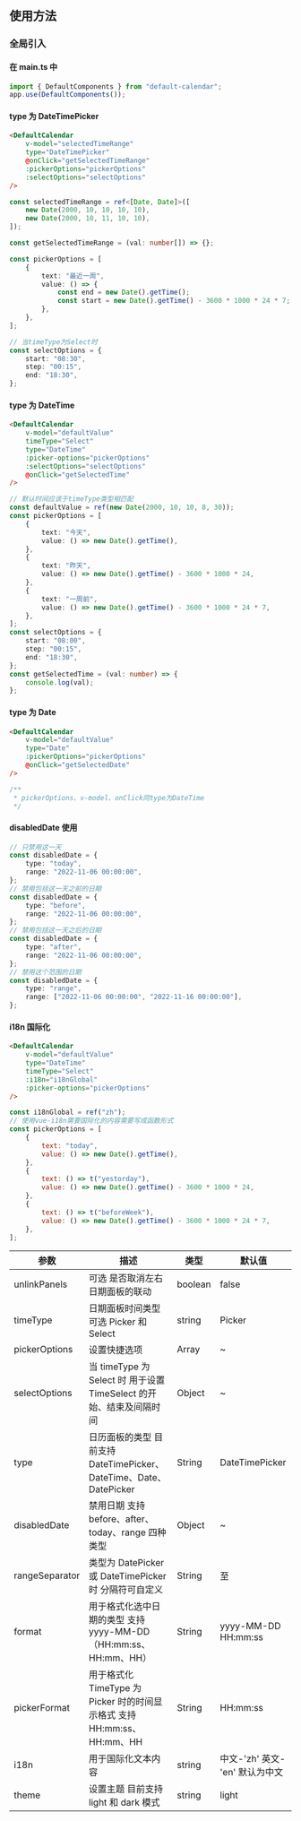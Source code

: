 ## 使用方法

### 全局引入

#### 在 main.ts 中

```typescript
import { DefaultComponents } from "default-calendar";
app.use(DefaultComponents());
```

#### type 为 DateTimePicker

```html
<DefaultCalendar
	v-model="selectedTimeRange"
	type="DateTimePicker"
	@onClick="getSelectedTimeRange"
	:pickerOptions="pickerOptions"
	:selectOptions="selectOptions"
/>
```

```typescript
const selectedTimeRange = ref<[Date, Date]>([
	new Date(2000, 10, 10, 10, 10),
	new Date(2000, 10, 11, 10, 10),
]);

const getSelectedTimeRange = (val: number[]) => {};

const pickerOptions = [
	{
		text: "最近一周",
		value: () => {
			const end = new Date().getTime();
			const start = new Date().getTime() - 3600 * 1000 * 24 * 7;
		},
	},
];

// 当timeType为Select时
const selectOptions = {
	start: "08:30",
	step: "00:15",
	end: "18:30",
};
```

#### type 为 DateTime

```html
<DefaultCalendar
	v-model="defaultValue"
	timeType="Select"
	type="DateTime"
	:picker-options="pickerOptions"
	:selectOptions="selectOptions"
	@onClick="getSelectedTime"
/>
```

```typescript
// 默认时间应该于timeType类型相匹配
const defaultValue = ref(new Date(2000, 10, 10, 8, 30));
const pickerOptions = [
	{
		text: "今天",
		value: () => new Date().getTime(),
	},
	{
		text: "昨天",
		value: () => new Date().getTime() - 3600 * 1000 * 24,
	},
	{
		text: "一周前",
		value: () => new Date().getTime() - 3600 * 1000 * 24 * 7,
	},
];
const selectOptions = {
	start: "08:00",
	step: "00:15",
	end: "18:30",
};
const getSelectedTime = (val: number) => {
	console.log(val);
};
```

#### type 为 Date

```html
<DefaultCalendar
	v-model="defaultValue"
	type="Date"
	:pickerOptions="pickerOptions"
	@onClick="getSelectedDate"
/>
```

```typescript
/**
 * pickerOptions、v-model、onClick同type为DateTime
 */
```

#### disabledDate 使用

```typescript
// 只禁用这一天
const disabledDate = {
	type: "today",
	range: "2022-11-06 00:00:00",
};
// 禁用包括这一天之前的日期
const disabledDate = {
	type: "before",
	range: "2022-11-06 00:00:00",
};
// 禁用包括这一天之后的日期
const disabledDate = {
	type: "after",
	range: "2022-11-06 00:00:00",
};
// 禁用这个范围的日期
const disabledDate = {
	type: "range",
	range: ["2022-11-06 00:00:00", "2022-11-16 00:00:00"],
};
```

#### i18n 国际化

```html
<DefaultCalendar
	v-model="defaultValue"
	type="DateTime"
	timeType="Select"
	:i18n="i18nGlobal"
	:picker-options="pickerOptions"
/>
```

```js
const i18nGlobal = ref("zh");
// 使用vue-i18n需要国际化的内容需要写成函数形式
const pickerOptions = [
	{
		text: "today",
		value: () => new Date().getTime(),
	},
	{
		text: () => t("yestorday"),
		value: () => new Date().getTime() - 3600 * 1000 * 24,
	},
	{
		text: () => t("beforeWeek"),
		value: () => new Date().getTime() - 3600 * 1000 * 24 * 7,
	},
];
```

| 参数           | 描述                                                                    | 类型    | 默认值                         |
| -------------- | ----------------------------------------------------------------------- | ------- | ------------------------------ |
| unlinkPanels   | 可选 是否取消左右 日期面板的联动                                        | boolean | false                          |
| timeType       | 日期面板时间类型 可选 Picker 和 Select                                  | string  | Picker                         |
| pickerOptions  | 设置快捷选项                                                            | Array   | ~                              |
| selectOptions  | 当 timeType 为 Select 时 用于设置 TimeSelect 的开始、结束及间隔时间     | Object  | ~                              |
| type           | 日历面板的类型 目前支持 DateTimePicker、DateTime、Date、DatePicker      | String  | DateTimePicker                 |
| disabledDate   | 禁用日期 支持 before、after、today、range 四种类型                      | Object  | ~                              |
| rangeSeparator | 类型为 DatePicker 或 DateTimePicker 时 分隔符可自定义                   | String  | 至                             |
| format         | 用于格式化选中日期的类型 支持 yyyy-MM-DD（HH:mm:ss、HH:mm、HH）         | String  | yyyy-MM-DD HH:mm:ss            |
| pickerFormat   | 用于格式化 TimeType 为 Picker 时的时间显示格式 支持 HH:mm:ss、HH:mm、HH | String  | HH:mm:ss                       |
| i18n           | 用于国际化文本内容                                                      | string  | 中文-'zh' 英文-'en' 默认为中文 |
| theme          | 设置主题 目前支持 light 和 dark 模式                                    | string  | light                          |
